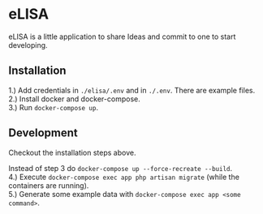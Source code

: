 # eLISA

eLISA is a little application to share Ideas and commit to one to start developing.

## Installation

1.) Add credentials in `./elisa/.env` and in `./.env`. There are example files.  
2.) Install docker and docker-compose.  
3.) Run `docker-compose up`.  

## Development

Checkout the installation steps above.

Instead of step 3 do `docker-compose up --force-recreate --build`.  
4.) Execute `docker-compose exec app php artisan migrate` (while the containers are running).  
5.) Generate some example data with `docker-compose exec app <some command>`.
